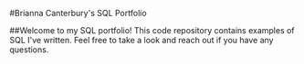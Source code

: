 #Brianna Canterbury's SQL Portfolio

##Welcome to my SQL portfolio! This code repository contains examples of SQL I've written. Feel free to take a look and reach out if you have any questions.
